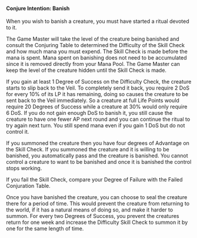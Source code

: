 #### Conjure Intention: Banish

When you wish to banish a creature, you must have started a ritual devoted to it.

The Game Master will take the level of the creature being banished and consult the Conjuring Table to determined the Difficulty of the Skill Check and how much mana you must expend. The Skill Check is made before the mana is spent. Mana spent on banishing does not need to be accumulated since it is removed directly from your Mana Pool. The Game Master can keep the level of the creature hidden until the Skill Check is made.

If you gain at least 1 Degree of Success on the Difficulty Check, the creature starts to slip back to the Veil. To completely send it back, you require 2 DoS for every 10% of its LP it has remaining, doing so causes the creature to be sent back to the Veil immediately. So a creature at full Life Points would require 20 Degrees of Success while a creature at 30% would only require 6 DoS. If you do not gain enough DoS to banish it, you still cause the creature to have one fewer AP next round and you can continue the ritual to try again next turn. You still spend mana even if you gain 1 DoS but do not control it.

If you summoned the creature then you have four degrees of Advantage on the Skill Check. If you summoned the creature and it is willing to be banished, you automatically pass and the creature is banished. You cannot control a creature to want to be banished and once it is banished the control stops working.

If you fail the Skill Check, compare your Degree of Failure with the Failed Conjuration Table.

Once you have banished the creature, you can choose to seal the creature there for a period of time. This would prevent the creature from returning to the world, if it has a natural means of doing so, and make it harder to summon. For every two Degrees of Success, you prevent the creatures return for one week and increase the Difficulty Skill Check to summon it by one for the same length of time.
